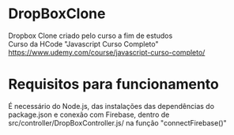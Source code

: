 # DropBoxClone
Dropbox Clone criado pelo curso a fim de estudos  
Curso da HCode "Javascript Curso Completo"  
https://www.udemy.com/course/javascript-curso-completo/  
  
  
  
# Requisitos para funcionamento  
É necessário do Node.js, das instalações das dependências do package.json e conexão com Firebase, dentro de src/controller/DropBoxController.js/ na função "connectFirebase()"
